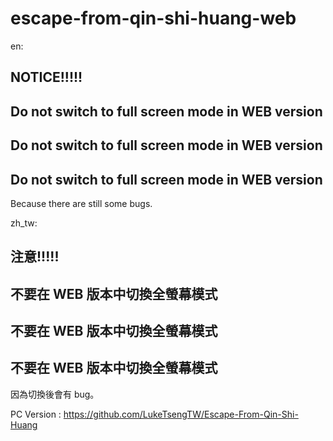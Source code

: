 # escape-from-qin-shi-huang-web

en:

## NOTICE!!!!!

## Do not switch to full screen mode in WEB version
## Do not switch to full screen mode in WEB version
## Do not switch to full screen mode in WEB version

Because there are still some bugs.

zh_tw:

## 注意!!!!!

## 不要在 WEB 版本中切換全螢幕模式
## 不要在 WEB 版本中切換全螢幕模式
## 不要在 WEB 版本中切換全螢幕模式

因為切換後會有 bug。

PC Version : https://github.com/LukeTsengTW/Escape-From-Qin-Shi-Huang
